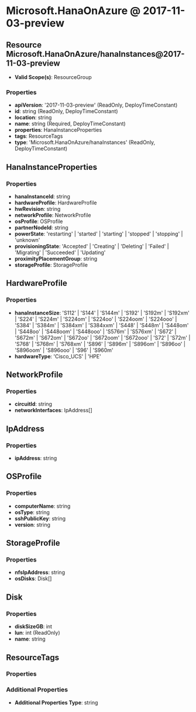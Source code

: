 # Microsoft.HanaOnAzure @ 2017-11-03-preview

## Resource Microsoft.HanaOnAzure/hanaInstances@2017-11-03-preview
* **Valid Scope(s)**: ResourceGroup
### Properties
* **apiVersion**: '2017-11-03-preview' (ReadOnly, DeployTimeConstant)
* **id**: string (ReadOnly, DeployTimeConstant)
* **location**: string
* **name**: string (Required, DeployTimeConstant)
* **properties**: HanaInstanceProperties
* **tags**: ResourceTags
* **type**: 'Microsoft.HanaOnAzure/hanaInstances' (ReadOnly, DeployTimeConstant)

## HanaInstanceProperties
### Properties
* **hanaInstanceId**: string
* **hardwareProfile**: HardwareProfile
* **hwRevision**: string
* **networkProfile**: NetworkProfile
* **osProfile**: OSProfile
* **partnerNodeId**: string
* **powerState**: 'restarting' | 'started' | 'starting' | 'stopped' | 'stopping' | 'unknown'
* **provisioningState**: 'Accepted' | 'Creating' | 'Deleting' | 'Failed' | 'Migrating' | 'Succeeded' | 'Updating'
* **proximityPlacementGroup**: string
* **storageProfile**: StorageProfile

## HardwareProfile
### Properties
* **hanaInstanceSize**: 'S112' | 'S144' | 'S144m' | 'S192' | 'S192m' | 'S192xm' | 'S224' | 'S224m' | 'S224om' | 'S224oo' | 'S224oom' | 'S224ooo' | 'S384' | 'S384m' | 'S384xm' | 'S384xxm' | 'S448' | 'S448m' | 'S448om' | 'S448oo' | 'S448oom' | 'S448ooo' | 'S576m' | 'S576xm' | 'S672' | 'S672m' | 'S672om' | 'S672oo' | 'S672oom' | 'S672ooo' | 'S72' | 'S72m' | 'S768' | 'S768m' | 'S768xm' | 'S896' | 'S896m' | 'S896om' | 'S896oo' | 'S896oom' | 'S896ooo' | 'S96' | 'S960m'
* **hardwareType**: 'Cisco_UCS' | 'HPE'

## NetworkProfile
### Properties
* **circuitId**: string
* **networkInterfaces**: IpAddress[]

## IpAddress
### Properties
* **ipAddress**: string

## OSProfile
### Properties
* **computerName**: string
* **osType**: string
* **sshPublicKey**: string
* **version**: string

## StorageProfile
### Properties
* **nfsIpAddress**: string
* **osDisks**: Disk[]

## Disk
### Properties
* **diskSizeGB**: int
* **lun**: int (ReadOnly)
* **name**: string

## ResourceTags
### Properties
### Additional Properties
* **Additional Properties Type**: string


